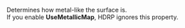 Determines how metal-like the surface is.<br/>If you enable **UseMetallicMap**, HDRP ignores this property.